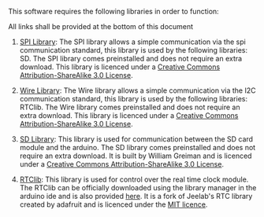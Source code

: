 This software requires the following libraries in order to function:

All links shall be provided at the bottom of this document

1) [SPI Library](https://www.arduino.cc/en/reference/SPI):
  The SPI library allows a simple communication via the spi communication standard, this library is used by the following libraries: SD. The SPI library comes preinstalled and does not require an extra download. This library is licenced under a [Creative Commons Attribution-ShareAlike 3.0 License](https://creativecommons.org/licenses/by-sa/3.0/). 
  
2) [Wire Library](https://www.arduino.cc/en/Reference/Wire):
  The Wire library allows a simple communication via the I2C communication standard, this library is used by the following libraries: RTClib. The Wire library comes preinstalled and does not require an extra download. This library is licenced under a [Creative Commons Attribution-ShareAlike 3.0 License](https://creativecommons.org/licenses/by-sa/3.0/). 
  
3) [SD Library](https://www.arduino.cc/en/reference/SD):
  This library is used for communication between the SD card module and the arduino. The SD library comes preinstalled and does not require an extra download. It is built by William Greiman and is licenced under a [Creative Commons Attribution-ShareAlike 3.0 License](https://creativecommons.org/licenses/by-sa/3.0/). 
  
4) [RTClib](https://github.com/adafruit/RTClib):
  This library is used for control over the real time clock module. The RTClib can be officially downloaded using the library manager in the arduino ide and is also provided [here](/libs/RTClib). It is a fork of Jeelab's RTC library created by adafruit and is licenced under the [MIT licence](https://nl.wikipedia.org/wiki/MIT-licentie).
  
